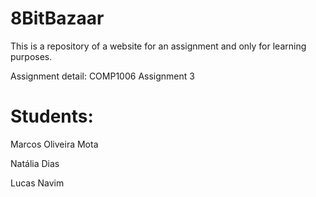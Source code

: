 # 8BitBazaar

This is a repository of a website for an assignment and only for learning purposes.

Assignment detail: COMP1006 Assignment 3

# Students:

Marcos Oliveira Mota

Natália Dias

Lucas Navim

